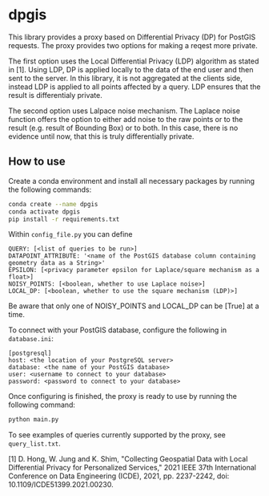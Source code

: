 # dpgis

This library provides a proxy based on Differential Privacy (DP) for PostGIS requests. The proxy provides two options for making a reqest more private. 

The first option uses the Local Differential Privacy (LDP) algorithm as stated in [1]. Using LDP, DP is applied locally to the data of the end user and then sent to the server. In this library, it is not aggregated at the clients side, instead LDP is applied to all points affected by a query. LDP ensures that the result is differentialy private.

The second option uses Lalpace noise mechanism. The Laplace noise function offers the option to either add noise to the raw points or to the result (e.g. result of Bounding Box) or to both. In this case, there is no evidence until now, that this is truly differentially private.


## How to use

Create a conda environment and install all necessary packages by running the following commands:

``` bash
conda create --name dpgis
conda activate dpgis
pip install -r requirements.txt
```

Within `config_file.py` you can define

```
QUERY: [<list of queries to be run>]
DATAPOINT_ATTRIBUTE: '<name of the PostGIS database column containing geometry data as a String>'
EPSILON: [<privacy parameter epsilon for Laplace/square mechanism as a float>]
NOISY_POINTS: [<boolean, whether to use Laplace noise>]
LOCAL_DP: [<boolean, whether to use the square mechanism (LDP)>]
```

Be aware that only one of NOISY_POINTS and LOCAL_DP can be [True] at a time.

To connect with your PostGIS database, configure the following in `database.ini`:

```
[postgresql]
host: <the location of your PostgreSQL server>
database: <the name of your PostGIS database>
user: <username to connect to your database>
password: <password to connect to your database>
```

Once configuring is finished, the proxy is ready to use by running the following command:

``` bash
python main.py
```

To see examples of queries currently supported by the proxy, see `query_list.txt`.

[1] D. Hong, W. Jung and K. Shim, "Collecting Geospatial Data with Local Differential Privacy for Personalized Services," 2021 IEEE 37th International Conference on Data Engineering (ICDE), 2021, pp. 2237-2242, doi: 10.1109/ICDE51399.2021.00230.